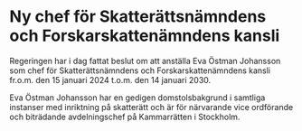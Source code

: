 # Ny chef för Skatterättsnämndens och Forskarskattenämndens kansli

Regeringen har i dag fattat beslut om att anställa Eva Östman Johansson som chef för Skatterättsnämndens och Forskarskattenämndens kansli fr.o.m. den 15 januari 2024 t.o.m. den 14 januari 2030.

Eva Östman Johansson har en gedigen domstolsbakgrund i samtliga instanser med inriktning på skatterätt och är för närvarande vice ordförande och biträdande avdelningschef på Kammarrätten i Stockholm.
